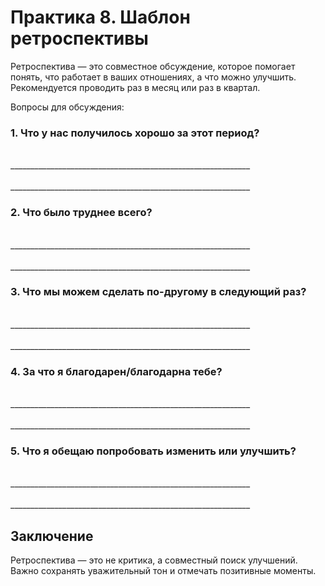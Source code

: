 # Практика 8. Шаблон ретроспективы

Ретроспектива — это совместное обсуждение, которое помогает понять, что работает в ваших отношениях, а что можно улучшить. Рекомендуется проводить раз в месяц или раз в квартал.

Вопросы для обсуждения:

### 1. Что у нас получилось хорошо за этот период?

<br/>
____________________________________________________________
<br/><br/>
____________________________________________________________

### 2. Что было труднее всего?

<br/>
____________________________________________________________
<br/><br/>
____________________________________________________________

### 3. Что мы можем сделать по-другому в следующий раз?

<br/>
____________________________________________________________
<br/><br/>
____________________________________________________________

### 4. За что я благодарен/благодарна тебе?

<br/>
____________________________________________________________
<br/><br/>
____________________________________________________________

### 5. Что я обещаю попробовать изменить или улучшить?

<br/>
____________________________________________________________
<br/><br/>
____________________________________________________________

## Заключение

Ретроспектива — это не критика, а совместный поиск улучшений. Важно сохранять уважительный тон и отмечать позитивные моменты.

